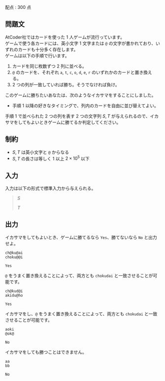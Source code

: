 配点 : $300$ 点

## 問題文

AtCoder社ではカードを使った $1$ 人ゲームが流行っています。<br>
ゲームで使う各カードには、英小文字 $1$ 文字または `@` の文字が書かれており、いずれのカードも十分多く存在します。<br>
ゲームは以下の手順で行います。

1. カードを同じ枚数ずつ $2$ 列に並べる。
2. `@` のカードを、それぞれ `a`, `t`, `c`, `o`, `d`, `e`, `r` のいずれかのカードと置き換える。
3. $2$ つの列が一致していれば勝ち。そうでなければ負け。

このゲームに勝ちたいあなたは、次のようなイカサマをすることにしました。

- 手順 $1$ 以降の好きなタイミングで、列内のカードを自由に並び替えてよい。

手順 $1$ で並べられた $2$ つの列を表す $2$ つの文字列 $S,T$ が与えられるので、イカサマをしてもよいときゲームに勝てるか判定してください。

## 制約

- $S,T$ は英小文字と `@` からなる
- $S,T$ の長さは等しく $1$ 以上 $2\times 10^5$ 以下

## 入力

入力は以下の形式で標準入力から与えられる。

> $S$
> 
> $T$

## 出力

イカサマをしてもよいとき、ゲームに勝てるなら `Yes`、勝てないなら `No` と出力せよ。 

```input1
ch@ku@ai
choku@@i
```

```output1
Yes
```

`@` をうまく置き換えることによって、両方とも `chokudai` と一致させることが可能です。

```input2
ch@kud@i
akidu@ho
```

```output2
Yes
```

イカサマをし、`@` をうまく置き換えることによって、両方とも `chokudai` と一致させることが可能です。

```input3
aoki
@ok@
```

```output3
No
```

イカサマをしても勝つことはできません。

```input4
aa
bb
```

```output4
No
```
